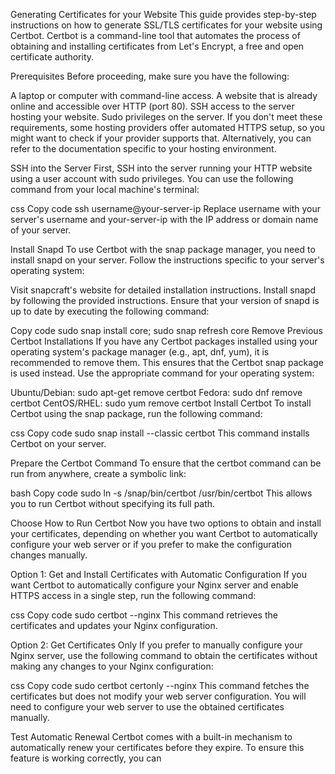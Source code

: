 
Generating Certificates for your Website
This guide provides step-by-step instructions on how to generate SSL/TLS certificates for your website using Certbot. Certbot is a command-line tool that automates the process of obtaining and installing certificates from Let's Encrypt, a free and open certificate authority.

Prerequisites
Before proceeding, make sure you have the following:

A laptop or computer with command-line access.
A website that is already online and accessible over HTTP (port 80).
SSH access to the server hosting your website.
Sudo privileges on the server.
If you don't meet these requirements, some hosting providers offer automated HTTPS setup, so you might want to check if your provider supports that. Alternatively, you can refer to the documentation specific to your hosting environment.

SSH into the Server
First, SSH into the server running your HTTP website using a user account with sudo privileges. You can use the following command from your local machine's terminal:

css
Copy code
ssh username@your-server-ip
Replace username with your server's username and your-server-ip with the IP address or domain name of your server.

Install Snapd
To use Certbot with the snap package manager, you need to install snapd on your server. Follow the instructions specific to your server's operating system:

Visit snapcraft's website for detailed installation instructions.
Install snapd by following the provided instructions.
Ensure that your version of snapd is up to date by executing the following command:

Copy code
sudo snap install core; sudo snap refresh core
Remove Previous Certbot Installations
If you have any Certbot packages installed using your operating system's package manager (e.g., apt, dnf, yum), it is recommended to remove them. This ensures that the Certbot snap package is used instead. Use the appropriate command for your operating system:

Ubuntu/Debian: sudo apt-get remove certbot
Fedora: sudo dnf remove certbot
CentOS/RHEL: sudo yum remove certbot
Install Certbot
To install Certbot using the snap package, run the following command:

css
Copy code
sudo snap install --classic certbot
This command installs Certbot on your server.

Prepare the Certbot Command
To ensure that the certbot command can be run from anywhere, create a symbolic link:

bash
Copy code
sudo ln -s /snap/bin/certbot /usr/bin/certbot
This allows you to run Certbot without specifying its full path.

Choose How to Run Certbot
Now you have two options to obtain and install your certificates, depending on whether you want Certbot to automatically configure your web server or if you prefer to make the configuration changes manually.

Option 1: Get and Install Certificates with Automatic Configuration
If you want Certbot to automatically configure your Nginx server and enable HTTPS access in a single step, run the following command:

css
Copy code
sudo certbot --nginx
This command retrieves the certificates and updates your Nginx configuration.

Option 2: Get Certificates Only
If you prefer to manually configure your Nginx server, use the following command to obtain the certificates without making any changes to your Nginx configuration:

css
Copy code
sudo certbot certonly --nginx
This command fetches the certificates but does not modify your web server configuration. You will need to configure your web server to use the obtained certificates manually.

Test Automatic Renewal
Certbot comes with a built-in mechanism to automatically renew your certificates before they expire. To ensure this feature is working correctly, you can
